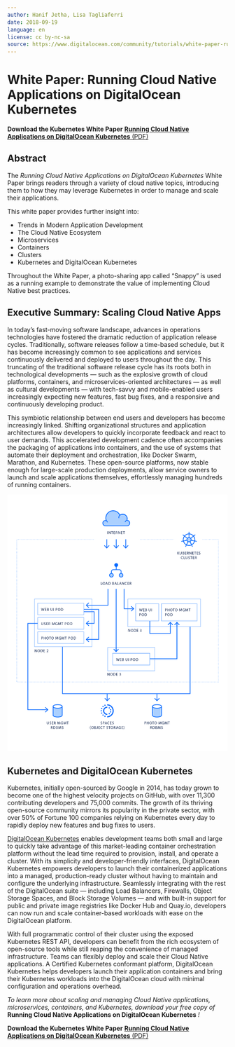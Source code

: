```yaml
---
author: Hanif Jetha, Lisa Tagliaferri
date: 2018-09-19
language: en
license: cc by-nc-sa
source: https://www.digitalocean.com/community/tutorials/white-paper-running-cloud-native-applications-on-digitalocean-kubernetes
---
```


# White Paper: Running Cloud Native Applications on DigitalOcean Kubernetes

 **Download the Kubernetes White Paper**
[**Running Cloud Native Applications on DigitalOcean Kubernetes** (PDF)](https://do.co/k8s-wp)  

## Abstract

The _Running Cloud Native Applications on DigitalOcean Kubernetes_ White Paper brings readers through a variety of cloud native topics, introducing them to how they may leverage Kubernetes in order to manage and scale their applications.

This white paper provides further insight into:

- Trends in Modern Application Development
- The Cloud Native Ecosystem
- Microservices
- Containers
- Clusters
- Kubernetes and DigitalOcean Kubernetes

Throughout the White Paper, a photo-sharing app called “Snappy” is used as a running example to demonstrate the value of implementing Cloud Native best practices.

## Executive Summary: Scaling Cloud Native Apps

In today’s fast-moving software landscape, advances in operations technologies have fostered the dramatic reduction of application release cycles. Traditionally, software releases follow a time-based schedule, but it has become increasingly common to see applications and services continuously delivered and deployed to users throughout the day. This truncating of the traditional software release cycle has its roots both in technological developments — such as the explosive growth of cloud platforms, containers, and microservices-oriented architectures — as well as cultural developments — with tech-savvy and mobile-enabled users increasingly expecting new features, fast bug fixes, and a responsive and continuously developing product.

This symbiotic relationship between end users and developers has become increasingly linked. Shifting organizational structures and application architectures allow developers to quickly incorporate feedback and react to user demands. This accelerated development cadence often accompanies the packaging of applications into containers, and the use of systems that automate their deployment and orchestration, like Docker Swarm, Marathon, and Kubernetes. These open-source platforms, now stable enough for large-scale production deployments, allow service owners to launch and scale applications themselves, effortlessly managing hundreds of running containers.

![Kuberntes Diagram](https://raw.githubusercontent.com/opendocs-md/do-tutorials-images/master/img/k8s-wp/k8s-diagram.png)

## Kubernetes and DigitalOcean Kubernetes

Kubernetes, initially open-sourced by Google in 2014, has today grown to become one of the highest velocity projects on GitHub, with over 11,300 contributing developers and 75,000 commits. The growth of its thriving open-source community mirrors its popularity in the private sector, with over 50% of Fortune 100 companies relying on Kubernetes every day to rapidly deploy new features and bug fixes to users.

[DigitalOcean Kubernetes](https://www.digitalocean.com/products/kubernetes/) enables development teams both small and large to quickly take advantage of this market-leading container orchestration platform without the lead time required to provision, install, and operate a cluster. With its simplicity and developer-friendly interfaces, DigitalOcean Kubernetes empowers developers to launch their containerized applications into a managed, production-ready cluster without having to maintain and configure the underlying infrastructure. Seamlessly integrating with the rest of the DigitalOcean suite — including Load Balancers, Firewalls, Object Storage Spaces, and Block Storage Volumes — and with built-in support for public and private image registries like Docker Hub and Quay.io, developers can now run and scale container-based workloads with ease on the DigitalOcean platform.

With full programmatic control of their cluster using the exposed Kubernetes REST API, developers can benefit from the rich ecosystem of open-source tools while still reaping the convenience of managed infrastructure. Teams can flexibly deploy and scale their Cloud Native applications. A Certified Kubernetes conformant platform, DigitalOcean Kubernetes helps developers launch their application containers and bring their Kubernetes workloads into the DigitalOcean cloud with minimal configuration and operations overhead.

_To learn more about scaling and managing Cloud Native applications, microservices, containers, and Kubernetes, download your free copy of_ **Running Cloud Native Applications on DigitalOcean Kubernetes** _!_

**Download the Kubernetes White Paper**
[**Running Cloud Native Applications on DigitalOcean Kubernetes** (PDF)](https://do.co/k8s-wp)  
